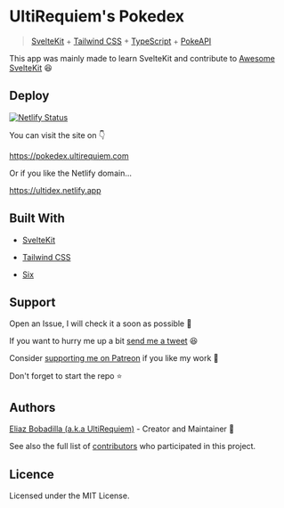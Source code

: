 # UltiRequiem's Pokedex

> [SvelteKit](https://kit.svelte.dev) +
> [Tailwind CSS](https://tailwindcss.com) +
> [TypeScript](https://typescriptlang.org) + [PokeAPI](https://pokeapi.co)

This app was mainly made to learn SvelteKit and contribute to
[Awesome SvelteKit](https://github.com/janosh/awesome-svelte-kit) 😆

## Deploy

[![Netlify Status](https://api.netlify.com/api/v1/badges/3843f856-1c50-42bc-bb9b-5c6c109e6575/deploy-status)](https://app.netlify.com/sites/ultidex/deploys)

You can visit the site on 👇

https://pokedex.ultirequiem.com

Or if you like the Netlify domain...

https://ultidex.netlify.app

## Built With

- [SvelteKit](https://kit.svelte.dev)

- [Tailwind CSS](https://tailwindcss.com)

- [Six](https://ulti.js.org/six)

## Support

Open an Issue, I will check it a soon as possible 👀

If you want to hurry me up a bit
[send me a tweet](https://twitter.com/intent/tweet?text=%40UltiRequiem%20) 😆

Consider [supporting me on Patreon](https://patreon.com/UltiRequiem) if you like
my work 🚀

Don't forget to start the repo ⭐

## Authors

[Eliaz Bobadilla (a.k.a UltiRequiem)](https://ultirequiem.com) - Creator and
Maintainer 💪

See also the full list of
[contributors](https://github.com/UltiRequiem/pokedex/contributors) who
participated in this project.

## Licence

Licensed under the MIT License.
